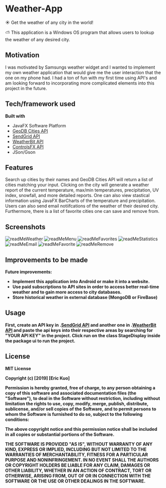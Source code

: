 # Weather-App
:sunny: Get the weather of any city in the world!

:partly_sunny: This application is a Windows OS program that allows users to lookup the weather of any desired city. 

## Motivation
I was motivated by Samsungs weather widget and I wanted to implement my own weather application that would give me the user interaction that the one on my phone had. I had a ton of fun with my first time using API's and am looking forward to incorporating more complicated elements into this project in the future. 

## Tech/framework used
<b>Built with</b>
- JavaFX Software Platform
- [GeoDB Cities API](http://geodb-cities-api.wirefreethought.com/)
- [SendGrid API](https://sendgrid.com/)
- [WeatherBit API](https://www.weatherbit.io/)
- [ControlsFX API](http://fxexperience.com/controlsfx/features/)
- JSon/Gson

## Features
Search up cities by their names and GeoDB Cities API will return a list of cities matching your input. Clicking on the city will generate a weather report of the current temperature, max/min temperatures, precipitation, UV index, snowfall, and more detailed reports. One can also view stastical information using JavaFX BarCharts of the temperature and precipitation. Users can also send email notiifcations of the weather of their desired city. Furthermore, there is a list of favorite cities one can save and remove from. 

## Screenshots

![readMeWeather](https://user-images.githubusercontent.com/49849754/65392844-05612f00-dd2e-11e9-94b5-28fa559c91ec.jpg)
![readMeMenu](https://user-images.githubusercontent.com/49849754/65392841-03976b80-dd2e-11e9-9748-862c1557d348.jpg)
![readMeFavorites](https://user-images.githubusercontent.com/49849754/65392840-02663e80-dd2e-11e9-80e9-d74de8b49603.jpg)
![readMeStatistics](https://user-images.githubusercontent.com/49849754/65392843-04c89880-dd2e-11e9-8476-4ef3e43de12d.jpg)
![readMeEmail](https://user-images.githubusercontent.com/49849754/65392839-01cda800-dd2e-11e9-95d6-a74aef44e20e.jpg)
![readMeFavorite](https://user-images.githubusercontent.com/49849754/65393025-668a0200-dd30-11e9-90e7-f5434c30d0ec.jpg)
![readMeRemove](https://user-images.githubusercontent.com/49849754/65393027-68ec5c00-dd30-11e9-944a-ae354123a80a.jpg)

## Improvements to be made
<b>Future improvements:<n>
  - Implement this application into Android or make it into a website. 
  - Use paid subscriptions to API sites in order to access better real-time weather and to gain more access to city databases.
  - Store historical weather in external database (MongoDB or FireBase)

## Usage

First, create an API key in .[SendGrid API](https://sendgrid.com/) and another one in .[WeatherBit API](https://www.weatherbit.io/) and paste the api keys into their respective areas by searching for "YOUR API KEY" in the project. 
Click run on the class StageDisplay inside the package ui to run the project. 

## License
MIT License

Copyright (c) [2019] [Eric Kuo]

Permission is hereby granted, free of charge, to any person obtaining a copy
of this software and associated documentation files (the "Software"), to deal
in the Software without restriction, including without limitation the rights
to use, copy, modify, merge, publish, distribute, sublicense, and/or sell
copies of the Software, and to permit persons to whom the Software is
furnished to do so, subject to the following conditions:

The above copyright notice and this permission notice shall be included in all
copies or substantial portions of the Software.

THE SOFTWARE IS PROVIDED "AS IS", WITHOUT WARRANTY OF ANY KIND, EXPRESS OR
IMPLIED, INCLUDING BUT NOT LIMITED TO THE WARRANTIES OF MERCHANTABILITY,
FITNESS FOR A PARTICULAR PURPOSE AND NONINFRINGEMENT. IN NO EVENT SHALL THE
AUTHORS OR COPYRIGHT HOLDERS BE LIABLE FOR ANY CLAIM, DAMAGES OR OTHER
LIABILITY, WHETHER IN AN ACTION OF CONTRACT, TORT OR OTHERWISE, ARISING FROM,
OUT OF OR IN CONNECTION WITH THE SOFTWARE OR THE USE OR OTHER DEALINGS IN THE
SOFTWARE.
